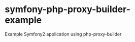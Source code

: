 symfony-php-proxy-builder-example
=================================

Example Symfony2 application using php-proxy-builder